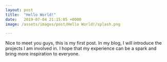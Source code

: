```yaml
---
layout: post
title:  "Hello World!"
date:   2019-07-04 21:15:05 +0000
image: /assets/images/post/Hello World!/splash.png

---
```

Nice to meet you guys, this is my first post. In my blog, I will introduce the projects I am involved in. I hope that my experience can be a spark and bring more inspiration to everyone.
